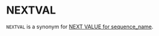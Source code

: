 
# NEXTVAL

`NEXTVAL` is a synonym for [NEXT VALUE for sequence_name](next-value-for-sequence_name.md).

